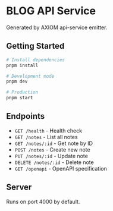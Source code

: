 # BLOG API Service

Generated by AXIOM api-service emitter.

## Getting Started

```bash
# Install dependencies
pnpm install

# Development mode
pnpm dev

# Production
pnpm start
```

## Endpoints

- `GET /health` - Health check
- `GET /notes` - List all notes
- `GET /notes/:id` - Get note by ID
- `POST /notes` - Create new note
- `PUT /notes/:id` - Update note
- `DELETE /notes/:id` - Delete note
- `GET /openapi` - OpenAPI specification

## Server

Runs on port 4000 by default.
